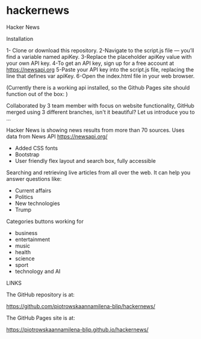 # hackernews

Hacker News

Installation

1- Clone or download this repository.
2-Navigate to the script.js file — you’ll find a variable named apiKey.
3-Replace the placeholder apiKey value with your own API key.
4-To get an API key, sign up for a free account at https://newsapi.org
5-Paste your API key into the script.js file, replacing the line that defines var apiKey.
6-Open the index.html file in your web browser.

(Currently there is a working api installed, so the Github Pages site should function out of the box: )

Collaborated by 3 team member with focus on website functionality, GitHub merged using 3 different branches, isn't it beautiful? Let us introduce you to ...

Hacker News is showing news results from more than 70 sources. Uses data from News API https://newsapi.org/

- Added CSS fonts
- Bootstrap
- User friendly flex layout and search box, fully accessible

Searching and retrieving live articles from all over the web. It can help you answer questions like:

- Current affairs
- Politics
- New technologies
- Trump

Categories buttons working for

- business
- entertainment
- music
- health
- science
- sport
- technology and AI

LINKS

The GitHub repository is at:

https://github.com/piotrowskaannamilena-blip/hackernews/

The GitHub Pages site is at:

https://piotrowskaannamilena-blip.github.io/hackernews/
